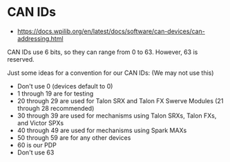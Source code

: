 # CAN IDs
* https://docs.wpilib.org/en/latest/docs/software/can-devices/can-addressing.html

CAN IDs use 6 bits, so they can range from 0 to 63. However, 63 is reserved.

Just some ideas for a convention for our CAN IDs: (We may not use this)
* Don't use 0 (devices default to 0)
* 1 through 19 are for testing
* 20 through 29 are used for Talon SRX and Talon FX Swerve Modules (21 through 28 recommended)
* 30 through 39 are used for mechanisms using Talon SRXs, Talon FXs, and Victor SPXs
* 40 through 49 are used for mechanisms using Spark MAXs
* 50 through 59 are for any other devices
* 60 is our PDP
* Don't use 63
